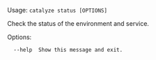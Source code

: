 Usage: `catalyze status [OPTIONS]`

  Check the status of the environment and service.

Options:

```
  --help  Show this message and exit.
```
